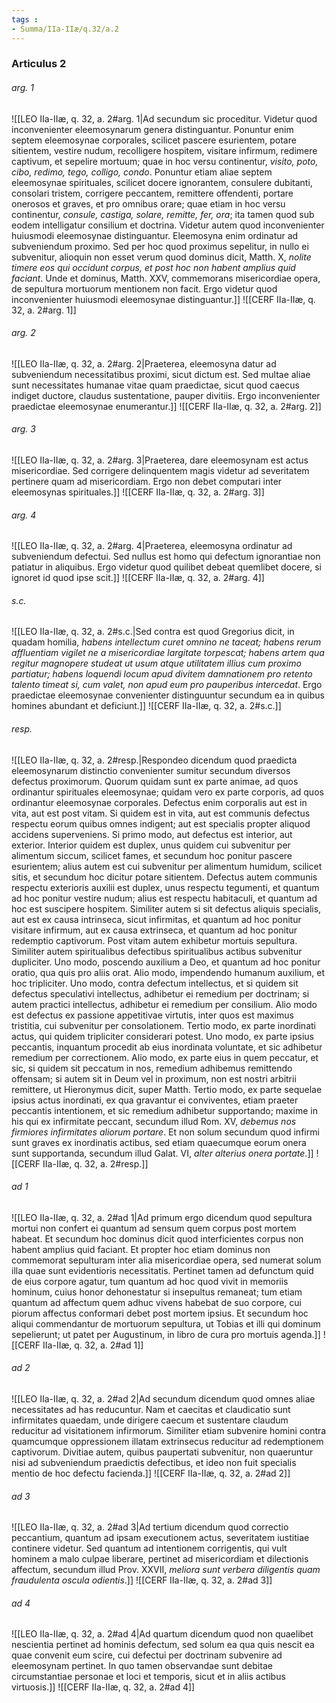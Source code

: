 ```yaml
---
tags : 
- Summa/IIa-IIæ/q.32/a.2
---
```


### Articulus 2

###### arg. 1
![[LEO IIa-IIæ, q. 32, a. 2#arg. 1|Ad secundum sic proceditur. Videtur quod inconvenienter eleemosynarum genera distinguantur. Ponuntur enim septem eleemosynae corporales, scilicet pascere esurientem, potare sitientem, vestire nudum, recolligere hospitem, visitare infirmum, redimere captivum, et sepelire mortuum; quae in hoc versu continentur, *visito, poto, cibo, redimo, tego, colligo, condo*. Ponuntur etiam aliae septem eleemosynae spirituales, scilicet docere ignorantem, consulere dubitanti, consolari tristem, corrigere peccantem, remittere offendenti, portare onerosos et graves, et pro omnibus orare; quae etiam in hoc versu continentur, *consule, castiga, solare, remitte, fer, ora*; ita tamen quod sub eodem intelligatur consilium et doctrina. Videtur autem quod inconvenienter huiusmodi eleemosynae distinguantur. Eleemosyna enim ordinatur ad subveniendum proximo. Sed per hoc quod proximus sepelitur, in nullo ei subvenitur, alioquin non esset verum quod dominus dicit, Matth. X, *nolite timere eos qui occidunt corpus, et post hoc non habent amplius quid faciant*. Unde et dominus, Matth. XXV, commemorans misericordiae opera, de sepultura mortuorum mentionem non facit. Ergo videtur quod inconvenienter huiusmodi eleemosynae distinguantur.]]
![[CERF IIa-IIæ, q. 32, a. 2#arg. 1]]

###### arg. 2
![[LEO IIa-IIæ, q. 32, a. 2#arg. 2|Praeterea, eleemosyna datur ad subveniendum necessitatibus proximi, sicut dictum est. Sed multae aliae sunt necessitates humanae vitae quam praedictae, sicut quod caecus indiget ductore, claudus sustentatione, pauper divitiis. Ergo inconvenienter praedictae eleemosynae enumerantur.]]
![[CERF IIa-IIæ, q. 32, a. 2#arg. 2]]

###### arg. 3
![[LEO IIa-IIæ, q. 32, a. 2#arg. 3|Praeterea, dare eleemosynam est actus misericordiae. Sed corrigere delinquentem magis videtur ad severitatem pertinere quam ad misericordiam. Ergo non debet computari inter eleemosynas spirituales.]]
![[CERF IIa-IIæ, q. 32, a. 2#arg. 3]]

###### arg. 4
![[LEO IIa-IIæ, q. 32, a. 2#arg. 4|Praeterea, eleemosyna ordinatur ad subveniendum defectui. Sed nullus est homo qui defectum ignorantiae non patiatur in aliquibus. Ergo videtur quod quilibet debeat quemlibet docere, si ignoret id quod ipse scit.]]
![[CERF IIa-IIæ, q. 32, a. 2#arg. 4]]

###### s.c.
![[LEO IIa-IIæ, q. 32, a. 2#s.c.|Sed contra est quod Gregorius dicit, in quadam homilia, *habens intellectum curet omnino ne taceat; habens rerum affluentiam vigilet ne a misericordiae largitate torpescat; habens artem qua regitur magnopere studeat ut usum atque utilitatem illius cum proximo partiatur; habens loquendi locum apud divitem damnationem pro retento talento timeat si, cum valet, non apud eum pro pauperibus intercedat*. Ergo praedictae eleemosynae convenienter distinguuntur secundum ea in quibus homines abundant et deficiunt.]]
![[CERF IIa-IIæ, q. 32, a. 2#s.c.]]

###### resp.
![[LEO IIa-IIæ, q. 32, a. 2#resp.|Respondeo dicendum quod praedicta eleemosynarum distinctio convenienter sumitur secundum diversos defectus proximorum. Quorum quidam sunt ex parte animae, ad quos ordinantur spirituales eleemosynae; quidam vero ex parte corporis, ad quos ordinantur eleemosynae corporales. Defectus enim corporalis aut est in vita, aut est post vitam. Si quidem est in vita, aut est communis defectus respectu eorum quibus omnes indigent; aut est specialis propter aliquod accidens superveniens. Si primo modo, aut defectus est interior, aut exterior. Interior quidem est duplex, unus quidem cui subvenitur per alimentum siccum, scilicet fames, et secundum hoc ponitur pascere esurientem; alius autem est cui subvenitur per alimentum humidum, scilicet sitis, et secundum hoc dicitur potare sitientem. Defectus autem communis respectu exterioris auxilii est duplex, unus respectu tegumenti, et quantum ad hoc ponitur vestire nudum; alius est respectu habitaculi, et quantum ad hoc est suscipere hospitem. Similiter autem si sit defectus aliquis specialis, aut est ex causa intrinseca, sicut infirmitas, et quantum ad hoc ponitur visitare infirmum, aut ex causa extrinseca, et quantum ad hoc ponitur redemptio captivorum. Post vitam autem exhibetur mortuis sepultura. Similiter autem spiritualibus defectibus spiritualibus actibus subvenitur dupliciter. Uno modo, poscendo auxilium a Deo, et quantum ad hoc ponitur oratio, qua quis pro aliis orat. Alio modo, impendendo humanum auxilium, et hoc tripliciter. Uno modo, contra defectum intellectus, et si quidem sit defectus speculativi intellectus, adhibetur ei remedium per doctrinam; si autem practici intellectus, adhibetur ei remedium per consilium. Alio modo est defectus ex passione appetitivae virtutis, inter quos est maximus tristitia, cui subvenitur per consolationem. Tertio modo, ex parte inordinati actus, qui quidem tripliciter considerari potest. Uno modo, ex parte ipsius peccantis, inquantum procedit ab eius inordinata voluntate, et sic adhibetur remedium per correctionem. Alio modo, ex parte eius in quem peccatur, et sic, si quidem sit peccatum in nos, remedium adhibemus remittendo offensam; si autem sit in Deum vel in proximum, non est nostri arbitrii remittere, ut Hieronymus dicit, super Matth. Tertio modo, ex parte sequelae ipsius actus inordinati, ex qua gravantur ei conviventes, etiam praeter peccantis intentionem, et sic remedium adhibetur supportando; maxime in his qui ex infirmitate peccant, secundum illud Rom. XV, *debemus nos firmiores infirmitates aliorum portare*. Et non solum secundum quod infirmi sunt graves ex inordinatis actibus, sed etiam quaecumque eorum onera sunt supportanda, secundum illud Galat. VI, *alter alterius onera portate*.]]
![[CERF IIa-IIæ, q. 32, a. 2#resp.]]

###### ad 1
![[LEO IIa-IIæ, q. 32, a. 2#ad 1|Ad primum ergo dicendum quod sepultura mortui non confert ei quantum ad sensum quem corpus post mortem habeat. Et secundum hoc dominus dicit quod interficientes corpus non habent amplius quid faciant. Et propter hoc etiam dominus non commemorat sepulturam inter alia misericordiae opera, sed numerat solum illa quae sunt evidentioris necessitatis. Pertinet tamen ad defunctum quid de eius corpore agatur, tum quantum ad hoc quod vivit in memoriis hominum, cuius honor dehonestatur si insepultus remaneat; tum etiam quantum ad affectum quem adhuc vivens habebat de suo corpore, cui piorum affectus conformari debet post mortem ipsius. Et secundum hoc aliqui commendantur de mortuorum sepultura, ut Tobias et illi qui dominum sepelierunt; ut patet per Augustinum, in libro de cura pro mortuis agenda.]]
![[CERF IIa-IIæ, q. 32, a. 2#ad 1]]

###### ad 2
![[LEO IIa-IIæ, q. 32, a. 2#ad 2|Ad secundum dicendum quod omnes aliae necessitates ad has reducuntur. Nam et caecitas et claudicatio sunt infirmitates quaedam, unde dirigere caecum et sustentare claudum reducitur ad visitationem infirmorum. Similiter etiam subvenire homini contra quamcumque oppressionem illatam extrinsecus reducitur ad redemptionem captivorum. Divitiae autem, quibus paupertati subvenitur, non quaeruntur nisi ad subveniendum praedictis defectibus, et ideo non fuit specialis mentio de hoc defectu facienda.]]
![[CERF IIa-IIæ, q. 32, a. 2#ad 2]]

###### ad 3
![[LEO IIa-IIæ, q. 32, a. 2#ad 3|Ad tertium dicendum quod correctio peccantium, quantum ad ipsam executionem actus, severitatem iustitiae continere videtur. Sed quantum ad intentionem corrigentis, qui vult hominem a malo culpae liberare, pertinet ad misericordiam et dilectionis affectum, secundum illud Prov. XXVII, *meliora sunt verbera diligentis quam fraudulenta oscula odientis*.]]
![[CERF IIa-IIæ, q. 32, a. 2#ad 3]]

###### ad 4
![[LEO IIa-IIæ, q. 32, a. 2#ad 4|Ad quartum dicendum quod non quaelibet nescientia pertinet ad hominis defectum, sed solum ea qua quis nescit ea quae convenit eum scire, cui defectui per doctrinam subvenire ad eleemosynam pertinet. In quo tamen observandae sunt debitae circumstantiae personae et loci et temporis, sicut et in aliis actibus virtuosis.]]
![[CERF IIa-IIæ, q. 32, a. 2#ad 4]]

